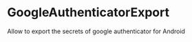 GoogleAuthenticatorExport
=========================

Allow to export the secrets of google authenticator for Android